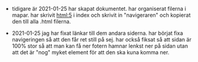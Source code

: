 - tidigare är 2021-01-25
har skapat dokumentet. har organiserat filerna i mapar. har skrivit <html:5> i index och skrivit in "navigeraren" och kopierat den till alla .html filerna. 

- 2021-01-25
jag har fixat länkar till dem andara siderna. har börjat fixa navigeringen så att den får ret still på sej. har också fiksat så att sidan är 100% stor så att man kan få ner fotern hamnar lenkst ner på sidan utan att det är "nog" myket element för att den ska kuna komma ner.